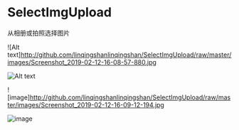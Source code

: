 # SelectImgUpload

从相册或拍照选择图片

![Alt text]http://github.com/linqingshanlinqingshan/SelectImgUpload/raw/master/images/Screenshot_2019-02-12-16-08-57-880.jpg

![Alt text](http://github.com/linqingshanlinqingshan/SelectImgUpload/master/images/Screenshot_2019-02-12-16-08-57-880.png)

![image]http://github.com/linqingshanlinqingshan/SelectImgUpload/raw/master/images/Screenshot_2019-02-12-16-09-12-194.jpg

![image](http://github.com/linqingshanlinqingshan/SelectImgUpload/master/images/Screenshot_2019-02-12-16-09-12-194.png)
